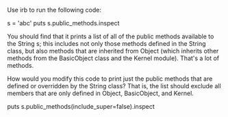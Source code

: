 Use irb to run the following code:

s = 'abc'
puts s.public_methods.inspect

You should find that it prints a list of all of the public methods available to the String s; this includes not only those methods defined in the String class, but also methods that are inherited from Object (which inherits other methods from the BasicObject class and the Kernel module). That's a lot of methods.

How would you modify this code to print just the public methods that are defined or overridden by the String class? That is, the list should exclude all members that are only defined in Object, BasicObject, and Kernel.

puts s.public_methods(include_super=false).inspect